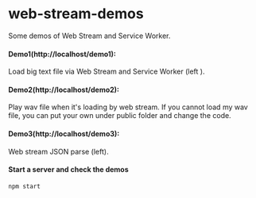 # web-stream-demos
Some demos of Web Stream and Service Worker.

#### Demo1(http://localhost/demo1):

Load big text file via Web Stream and Service Worker (left ).

#### Demo2(http://localhost/demo2):

Play wav file when it's loading by web stream.
If you cannot load my wav file, you can put your own under public folder and change the code.

#### Demo3(http://localhost/demo3):

Web stream JSON parse (left).

#### Start a server and check the demos
```
npm start
```